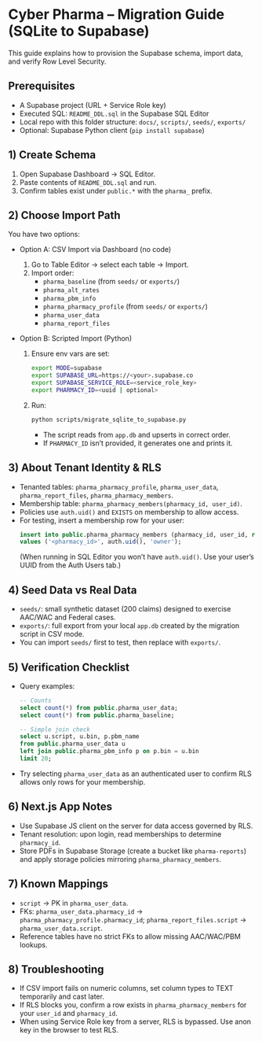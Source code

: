 # Cyber Pharma – Migration Guide (SQLite to Supabase)

This guide explains how to provision the Supabase schema, import data, and verify Row Level Security.

## Prerequisites
- A Supabase project (URL + Service Role key)
- Executed SQL: `README_DDL.sql` in the Supabase SQL Editor
- Local repo with this folder structure: `docs/`, `scripts/`, `seeds/`, `exports/`
- Optional: Supabase Python client (`pip install supabase`)

## 1) Create Schema
1. Open Supabase Dashboard → SQL Editor.
2. Paste contents of `README_DDL.sql` and run.
3. Confirm tables exist under `public.*` with the `pharma_` prefix.

## 2) Choose Import Path
You have two options:

- Option A: CSV Import via Dashboard (no code)
  1. Go to Table Editor → select each table → Import.
  2. Import order:
     - `pharma_baseline` (from `seeds/` or `exports/`)
     - `pharma_alt_rates`
     - `pharma_pbm_info`
     - `pharma_pharmacy_profile` (from `seeds/` or `exports/`)
     - `pharma_user_data`
     - `pharma_report_files`

- Option B: Scripted Import (Python)
  1. Ensure env vars are set:
     ```bash
     export MODE=supabase
     export SUPABASE_URL=https://<your>.supabase.co
     export SUPABASE_SERVICE_ROLE=<service_role_key>
     export PHARMACY_ID=<uuid | optional>
     ```
  2. Run:
     ```bash
     python scripts/migrate_sqlite_to_supabase.py
     ```
     - The script reads from `app.db` and upserts in correct order.
     - If `PHARMACY_ID` isn’t provided, it generates one and prints it.

## 3) About Tenant Identity & RLS
- Tenanted tables: `pharma_pharmacy_profile`, `pharma_user_data`, `pharma_report_files`, `pharma_pharmacy_members`.
- Membership table: `pharma_pharmacy_members(pharmacy_id, user_id)`.
- Policies use `auth.uid()` and `EXISTS` on membership to allow access.
- For testing, insert a membership row for your user:
  ```sql
  insert into public.pharma_pharmacy_members (pharmacy_id, user_id, role)
  values ('<pharmacy_id>', auth.uid(), 'owner');
  ```
  (When running in SQL Editor you won’t have `auth.uid()`. Use your user’s UUID from the Auth Users tab.)

## 4) Seed Data vs Real Data
- `seeds/`: small synthetic dataset (200 claims) designed to exercise AAC/WAC and Federal cases.
- `exports/`: full export from your local `app.db` created by the migration script in CSV mode.
- You can import `seeds/` first to test, then replace with `exports/`.

## 5) Verification Checklist
- Query examples:
  ```sql
  -- Counts
  select count(*) from public.pharma_user_data;
  select count(*) from public.pharma_baseline;

  -- Simple join check
  select u.script, u.bin, p.pbm_name
  from public.pharma_user_data u
  left join public.pharma_pbm_info p on p.bin = u.bin
  limit 20;
  ```
- Try selecting `pharma_user_data` as an authenticated user to confirm RLS allows only rows for your membership.

## 6) Next.js App Notes
- Use Supabase JS client on the server for data access governed by RLS.
- Tenant resolution: upon login, read memberships to determine `pharmacy_id`.
- Store PDFs in Supabase Storage (create a bucket like `pharma-reports`) and apply storage policies mirroring `pharma_pharmacy_members`.

## 7) Known Mappings
- `script` → PK in `pharma_user_data`.
- FKs: `pharma_user_data.pharmacy_id` → `pharma_pharmacy_profile.pharmacy_id`; `pharma_report_files.script` → `pharma_user_data.script`.
- Reference tables have no strict FKs to allow missing AAC/WAC/PBM lookups.

## 8) Troubleshooting
- If CSV import fails on numeric columns, set column types to TEXT temporarily and cast later.
- If RLS blocks you, confirm a row exists in `pharma_pharmacy_members` for your `user_id` and `pharmacy_id`.
- When using Service Role key from a server, RLS is bypassed. Use anon key in the browser to test RLS.
